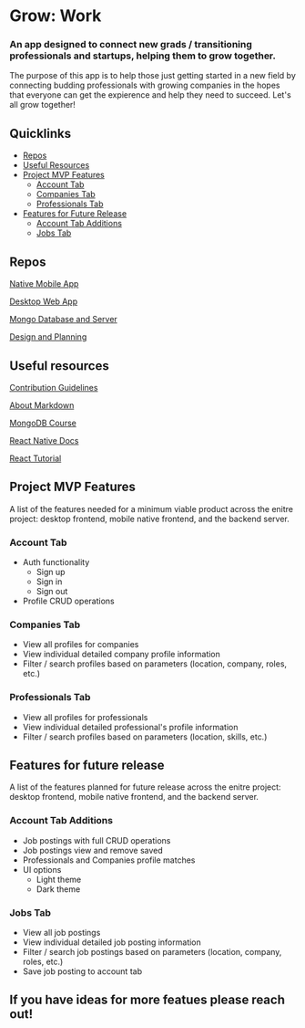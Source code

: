 # Grow: Work

### An app designed to connect new grads / transitioning professionals and startups, helping them to grow together.

The purpose of this app is to help those just getting started in a new field by connecting budding professionals with growing companies in the hopes that everyone can get the expierence and help they need to succeed. Let's all grow together!

## Quicklinks

* [Repos](#repos)
* [Useful Resources](#useful-resources)
* [Project MVP Features](#project-mvp-features)
    * [Account Tab](#account-tab)
    * [Companies Tab](#companies-tab)
    * [Professionals Tab](#professionals-tab)
* [Features for Future Release](#features-for-future-release)
    * [Account Tab Additions](#account-tab-additions)
    * [Jobs Tab](#jobs-tab)

## Repos

[Native Mobile App](https://github.com/Grow-Work/frontend-react-native)

[Desktop Web App](https://github.com/Grow-Work/frontend-react-desktop)

[Mongo Database and Server](https://github.com/Grow-Work/backend-node-mongoDB)

[Design and Planning](https://github.com/Grow-Work/.github/blob/main/README.md)

## Useful resources

[Contribution Guidelines](https://github.com/Grow-Work/.github/blob/main/GENERAL-CONTRIBUTING.md)

[About Markdown](https://docs.github.com/github/writing-on-github/getting-started-with-writing-and-formatting-on-github/basic-writing-and-formatting-syntax)

[MongoDB Course](https://university.mongodb.com/learning_paths/developer)

[React Native Docs](https://reactnative.dev/docs/getting-started)

[React Tutorial](https://reactjs.org/tutorial/tutorial.html)

## Project MVP Features

A list of the features needed for a minimum viable product across the enitre project: desktop frontend, mobile native frontend, and the backend server.

### Account Tab

* Auth functionality
    * Sign up
    * Sign in
    * Sign out
* Profile CRUD operations

### Companies Tab

* View all profiles for companies
* View individual detailed company profile information
* Filter / search profiles based on parameters (location, company, roles, etc.)

### Professionals Tab

* View all profiles for professionals
* View individual detailed professional's profile information
* Filter / search profiles based on parameters (location, skills, etc.)

## Features for future release

A list of the features planned for future release across the enitre project: desktop frontend, mobile native frontend, and the backend server.

### Account Tab Additions

* Job postings with full CRUD operations
* Job postings view and remove saved
* Professionals and Companies profile matches
* UI options
    * Light theme
    * Dark theme

### Jobs Tab

* View all job postings
* View individual detailed job posting information
* Filter / search job postings based on parameters (location, company, roles, etc.)
* Save job posting to account tab

## If you have ideas for more featues please reach out!





